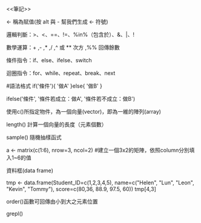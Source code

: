 <<筆記>>

<- 稱為賦值(按 alt 與 - 幫我們生成 <- 符號)

邏輯判斷：>、<、==、!=、%in%（包含於）、&、|、!

數學運算：+ ,-	 ,*	,/  ,^ 或 **	次方 ,%%	回傳餘數

條件指令：if、else、ifelse、switch

迴圈指令：for、while、repeat、break、next

#語法格式
  if('條件'){
   '做A'
  }else{
 '做B'
  }
  
  ifelse('條件', '條件若成立：做A', '條件若不成立：做B')

使用c()所指定物件，為一個向量(vector)，即為一維的陣列(array)

length() 計算一個向量的長度（元素個數）

sample() 隨機抽樣函式

a <- matrix(c(1:6), nrow=3, ncol=2) #建立一個3x2的矩陣，依照column分別填入1~6的值

資料框(data frame)

tmp <- data.frame(Student_ID=c(1,2,3,4,5),
                  name=c("Helen", "Lun", "Leon", "Kevin", "Tommy"),
                  score=c(80,36, 88.9, 97.5, 60))
tmp[4,3]

order()函數可回傳由小到大之元素位置

grepl()
